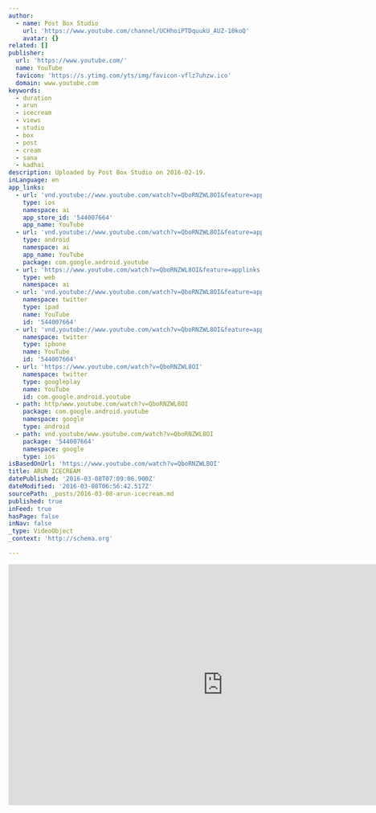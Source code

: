 ```yaml
---
author:
  - name: Post Box Studio
    url: 'https://www.youtube.com/channel/UCHhoiPTDquukU_AUZ-10koQ'
    avatar: {}
related: []
publisher:
  url: 'https://www.youtube.com/'
  name: YouTube
  favicon: 'https://s.ytimg.com/yts/img/favicon-vflz7uhzw.ico'
  domain: www.youtube.com
keywords:
  - duration
  - arun
  - icecream
  - views
  - studio
  - box
  - post
  - cream
  - sana
  - kadhai
description: Uploaded by Post Box Studio on 2016-02-19.
inLanguage: en
app_links:
  - url: 'vnd.youtube://www.youtube.com/watch?v=QboRNZWL8OI&feature=applinks'
    type: ios
    namespace: ai
    app_store_id: '544007664'
    app_name: YouTube
  - url: 'vnd.youtube://www.youtube.com/watch?v=QboRNZWL8OI&feature=applinks'
    type: android
    namespace: ai
    app_name: YouTube
    package: com.google.android.youtube
  - url: 'https://www.youtube.com/watch?v=QboRNZWL8OI&feature=applinks'
    type: web
    namespace: ai
  - url: 'vnd.youtube://www.youtube.com/watch?v=QboRNZWL8OI&feature=applinks'
    namespace: twitter
    type: ipad
    name: YouTube
    id: '544007664'
  - url: 'vnd.youtube://www.youtube.com/watch?v=QboRNZWL8OI&feature=applinks'
    namespace: twitter
    type: iphone
    name: YouTube
    id: '544007664'
  - url: 'https://www.youtube.com/watch?v=QboRNZWL8OI'
    namespace: twitter
    type: googleplay
    name: YouTube
    id: com.google.android.youtube
  - path: http/www.youtube.com/watch?v=QboRNZWL8OI
    package: com.google.android.youtube
    namespace: google
    type: android
  - path: vnd.youtube/www.youtube.com/watch?v=QboRNZWL8OI
    package: '544007664'
    namespace: google
    type: ios
isBasedOnUrl: 'https://www.youtube.com/watch?v=QboRNZWL8OI'
title: ARUN ICECREAM
datePublished: '2016-03-08T07:09:06.900Z'
dateModified: '2016-03-08T06:56:42.517Z'
sourcePath: _posts/2016-03-08-arun-icecream.md
published: true
inFeed: true
hasPage: false
inNav: false
_type: VideoObject
_context: 'http://schema.org'

---
```

<iframe src="https://cdn.embedly.com/widgets/media.html?src=https%3A%2F%2Fwww.youtube.com%2Fembed%2FQboRNZWL8OI%3Ffeature%3Doembed&amp;url=https%3A%2F%2Fwww.youtube.com%2Fwatch%3Fv%3DQboRNZWL8OI&amp;image=https%3A%2F%2Fi.ytimg.com%2Fvi%2FQboRNZWL8OI%2Fhqdefault.jpg&amp;key=b7d04c9b404c499eba89ee7072e1c4f7&amp;type=text%2Fhtml&amp;schema=youtube" width="854" height="480" scrolling="no" frameborder="0" allowfullscreen="allowfullscreen" style=""></iframe>